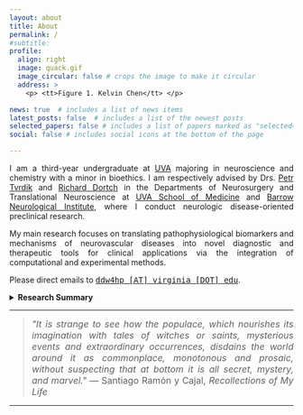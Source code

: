 ```yaml
---
layout: about
title: About
permalink: /
#subtitle:
profile:
  align: right
  image: quack.gif
  image_circular: false # crops the image to make it circular
  address: >
    <p> <tt>Figure 1. Kelvin Chen</tt> </p>

news: true  # includes a list of news items
latest_posts: false  # includes a list of the newest posts
selected_papers: false # includes a list of papers marked as "selected={true}"
social: false # includes social icons at the bottom of the page

---
```

<p style="text-align: justify;">I am a third-year undergraduate at <a href='https://www.virginia.edu/'>UVA</a> majoring in neuroscience and chemistry with a minor in bioethics. I am respectively advised by Drs. <a href='https://med.virginia.edu/bims/faculty/?facbio=1&id=48788'>Petr Tvrdik</a> and <a href='https://www.barrowneuro.org/person/richard-dortch-phd/'>Richard Dortch</a> in the Departments of Neurosurgery and Translational Neuroscience at <a href='https://med.virginia.edu/'>UVA School of Medicine</a> and <a href='https://www.barrowneuro.org/'>Barrow Neurological Institute</a>, where I conduct neurologic disease-oriented preclinical research.</p>

<p style="text-align: justify;">My main research focuses on translating pathophysiological biomarkers and mechanisms of neurovascular diseases into novel diagnostic and therapeutic tools for clinical applications via the integration of computational and experimental methods.</p>

<p style="text-align: justify;">Please direct emails to <a href='mailto:ddw4hp@virginia.edu'><tt>ddw4hp [AT] virginia [DOT] edu</tt></a>.</p>

<details>
<summary> <b>Research Summary</b></summary>
<br>
Fundamentally, my work considers the following aspects of the SW distance:

<br><br>

<b><i>Slicing distributions.</i></b> The vanilla sliced Wasserstein (SW) distance naively treats all one-dimensional projections the same and independently by using the uniform distribution over projecting directions. To improve and generalize the SW, I propose to search for the best distribution over projecting distributions (or the slicing distribution) which can maximize the expected projected distance.

In particular, a regularized implicit family of distributions is introduced in ICLR'21 and explicit families (von Mises-Fisher and Power Spherical) are introduced in ICLR'21. Moreover, I introduce the usage of amortized optimization to predict the optimal slicing distribution given two input probability measures in the setting which has various pairs of probability measures in NeurIPS'22 and ICML'23. To enhance further the quality of projecting directions, I break the independence between them by imposing the first order Markov structure in NeurIPS'23.

To avoid unstable optimization and model misspecification in designing slicing models, I propose the energy-based slicing distribution that is parameter-free and has the density proportional to an energy function of the projected one-dimensional Wasserstein distance in NeurIPS'23. To push forward further the optimization-free direction, I propose the random-path projecting direction in ICML'24.

<br><br>

<b><i>Projecting operators.</i></b> The vanilla sliced Wasserstein distance utilizes the Radon Transform as the projecting operator. The Radon Transform simply takes the inner product between the supports of a probability measure and a projecting direction as the supports of the one-dimensional projected probability measure. To generalize the projecting operator to tensor spaces, I use the convolution operator to project probability measures over tensors to one-dimension in NeurIPS'22. In addition, I connect deep learning (neural networks) techniques to sliced Wasserstein by proposing Overparameterized Radon Transform and Hierarchical Radon Transform in ICLR'23. Recently, I proposed hierarchical hybrid Radon Transform and hierarchical hybrid sliced Wasserstein distance for dealing with heterogeneous joint distributions in Arxiv'24.

<br><br>

<b><i>Numerical approximation.</i></b> The SW distance is usually estimated by Monte Carlo integration due to the intractable expectation with respect to the slicing distribution. To reduce the variance of the Monte Carlo estimator, I first propose control variates which are based on the closed-form of the Wasserstein-2 distance between two Gaussians in ICLR'24. Importantly, the proposed control variates have linear time complexity and space complexity. In addition, I propose to use low-discrepancy sequences on the sphere (Quasi-Monte Carlo) to approximate sliced Wasserstein in ICLR'24. Moreover, we propose Randomized Quasi-sliced Wasserstein, an unbiased estimation of sliced Wasserstein which is based on randomizing low-discrepancy sequences.

<br><br>

On the application side, my works adopt optimal transport, Wasserstein distance, and sliced Wasserstein distance in point-clouds applications ICML'23, 3D mesh deformation ICLR'24, generative models (GANs, Diffusion Models) NeurIPS'22 Arxiv'24, domain adaptation ICML'22, ICML'22, multimodal representation learning ICLR'24, 3D shape correspondence learning CVPR'24, and other tasks that need to deal with probability measures.

</details>

<hr>

<blockquote style="text-align: justify;">
    <font size="3"><i>"It is strange to see how the populace, which nourishes its imagination with tales of witches or saints, mysterious events and extraordinary occurrences, disdains the world around it as commonplace, monotonous and prosaic, without suspecting that at bottom it is all secret, mystery, and marvel."</i> ― Santiago Ramón y Cajal, <i>Recollections of My Life</i></font>
</blockquote>

<hr>

